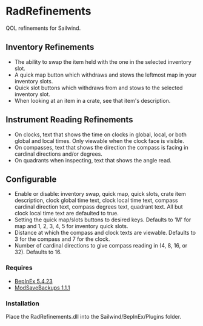 # RadRefinements

QOL refinements for Sailwind.

## Inventory Refinements

* The ability to swap the item held with the one in the selected inventory slot.
* A quick map button which withdraws and stows the leftmost map in your inventory slots.
* Quick slot buttons which withdraws from and stows to the selected inventory slot.
* When looking at an item in a crate, see that item's description.

## Instrument Reading Refinements

* On clocks, text that shows the time on clocks in global, local, or both global and local times. Only viewable when the clock face is visible. 
* On compasses, text that shows the direction the compass is facing in cardinal directions and/or degrees. 
* On quadrants when inspecting, text that shows the angle read.

## Configurable

* Enable or disable: inventory swap, quick map, quick slots, crate item description, clock global time text, clock local time text, compass cardinal direction text, compass degrees text, quadrant text. 
All but clock local time text are defaulted to true.
* Setting the quick map/slots buttons to desired keys. Defaults to 'M' for map and 1, 2, 3, 4, 5 for inventory quick slots.
* Distance at which the compass and clock texts are viewable. Defaults to 3 for the compass and 7 for the clock.
* Number of cardinal directions to give compass reading in (4, 8, 16, or 32). Defaults to 16.

### Requires
* [BepInEx 5.4.23](https://github.com/BepInEx/BepInEx/releases)
* [ModSaveBackups 1.1.1](https://thunderstore.io/c/sailwind/p/RadDude/ModSaveBackups/)

### Installation
Place the RadRefinements.dll into the Sailwind/BepInEx/Plugins folder.